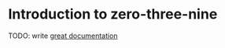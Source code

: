 # Introduction to zero-three-nine

TODO: write [great documentation](http://jacobian.org/writing/what-to-write/)
